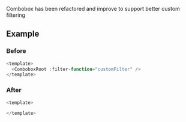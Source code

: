 Combobox has been refactored and improve to support better custom filtering

## Example

### Before

```ts
<template>
  <ComboboxRoot :filter-function="customFilter" />
</template>
```

### After

```ts
<template>

</template>
```

